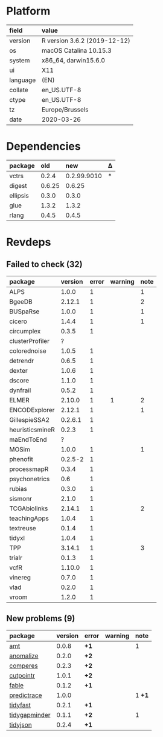 # Platform

|field    |value                        |
|:--------|:----------------------------|
|version  |R version 3.6.2 (2019-12-12) |
|os       |macOS Catalina 10.15.3       |
|system   |x86_64, darwin15.6.0         |
|ui       |X11                          |
|language |(EN)                         |
|collate  |en_US.UTF-8                  |
|ctype    |en_US.UTF-8                  |
|tz       |Europe/Brussels              |
|date     |2020-03-26                   |

# Dependencies

|package  |old    |new         |Δ  |
|:--------|:------|:-----------|:--|
|vctrs    |0.2.4  |0.2.99.9010 |*  |
|digest   |0.6.25 |0.6.25      |   |
|ellipsis |0.3.0  |0.3.0       |   |
|glue     |1.3.2  |1.3.2       |   |
|rlang    |0.4.5  |0.4.5       |   |

# Revdeps

## Failed to check (32)

|package         |version |error |warning |note |
|:---------------|:-------|:-----|:-------|:----|
|ALPS            |1.0.0   |1     |        |1    |
|BgeeDB          |2.12.1  |1     |        |2    |
|BUSpaRse        |1.0.0   |1     |        |1    |
|cicero          |1.4.4   |1     |        |1    |
|circumplex      |0.3.5   |1     |        |     |
|clusterProfiler |?       |      |        |     |
|colorednoise    |1.0.5   |1     |        |     |
|detrendr        |0.6.5   |1     |        |     |
|dexter          |1.0.6   |1     |        |     |
|dscore          |1.1.0   |1     |        |     |
|dynfrail        |0.5.2   |1     |        |     |
|ELMER           |2.10.0  |1     |1       |2    |
|ENCODExplorer   |2.12.1  |1     |        |1    |
|GillespieSSA2   |0.2.6.1 |1     |        |     |
|heuristicsmineR |0.2.3   |1     |        |     |
|maEndToEnd      |?       |      |        |     |
|MOSim           |1.0.0   |1     |        |1    |
|phenofit        |0.2.5-2 |1     |        |     |
|processmapR     |0.3.4   |1     |        |     |
|psychonetrics   |0.6     |1     |        |     |
|rubias          |0.3.0   |1     |        |     |
|sismonr         |2.1.0   |1     |        |     |
|TCGAbiolinks    |2.14.1  |1     |        |2    |
|teachingApps    |1.0.4   |1     |        |     |
|textreuse       |0.1.4   |1     |        |     |
|tidyxl          |1.0.4   |1     |        |     |
|TPP             |3.14.1  |1     |        |3    |
|trialr          |0.1.3   |1     |        |     |
|vcfR            |1.10.0  |1     |        |     |
|vinereg         |0.7.0   |1     |        |     |
|vlad            |0.2.0   |1     |        |     |
|vroom           |1.2.0   |1     |        |     |

## New problems (9)

|package                                    |version |error  |warning |note     |
|:------------------------------------------|:-------|:------|:-------|:--------|
|[amt](problems.md#amt)                     |0.0.8   |__+1__ |        |1        |
|[anomalize](problems.md#anomalize)         |0.2.0   |__+2__ |        |         |
|[comperes](problems.md#comperes)           |0.2.3   |__+2__ |        |         |
|[cutpointr](problems.md#cutpointr)         |1.0.1   |__+2__ |        |         |
|[fable](problems.md#fable)                 |0.1.2   |__+1__ |        |         |
|[predictrace](problems.md#predictrace)     |1.0.0   |       |        |1 __+1__ |
|[tidyfast](problems.md#tidyfast)           |0.2.1   |__+1__ |        |         |
|[tidygapminder](problems.md#tidygapminder) |0.1.1   |__+2__ |        |1        |
|[tidyjson](problems.md#tidyjson)           |0.2.4   |__+1__ |        |         |

